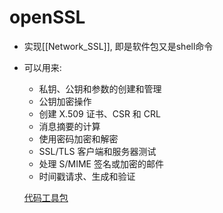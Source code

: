 # openSSL

- 实现[[Network_SSL]], 即是软件包又是shell命令
- 可以用来:
  - 私钥、公钥和参数的创建和管理
  - 公钥加密操作
  - 创建 X.509 证书、CSR 和 CRL
  - 消息摘要的计算
  - 使用密码加密和解密
  - SSL/TLS 客户端和服务器测试
  - 处理 S/MIME 签名或加密的邮件
  - 时间戳请求、生成和验证
  
  [代码工具包](openssl-library.md)
